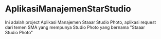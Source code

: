 # AplikasiManajemenStarStudio

Ini adalah project Aplikasi Manajemen Staaar Studio Photo, aplikasi request dari temen SMA yang mempunya Studio Photo yang bernama "Staaar Studio Photo" 
